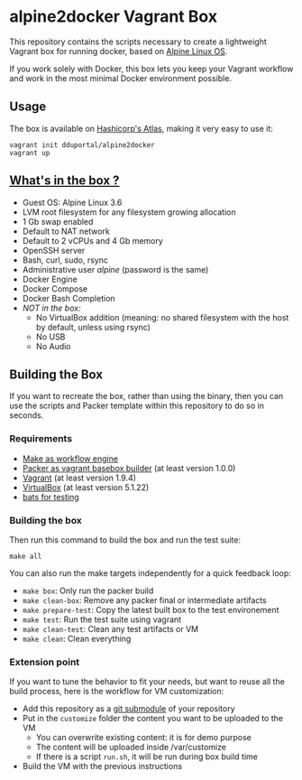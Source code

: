 # alpine2docker Vagrant Box

This repository contains the scripts necessary to create a lightweight Vagrant box for running docker, based on [Alpine Linux OS](https://alpinelinux.org/).

If you work solely with Docker, this box lets you keep your Vagrant workflow and work in the most minimal Docker environment possible.

## Usage

The box is available on [Hashicorp's Atlas](https://atlas.hashicorp.com/dduportal/boxes/alpinedocker), making it very easy to use it:

```shell
vagrant init dduportal/alpine2docker
vagrant up
```

## [What's in the box ?](https://www.youtube.com/watch?v=1giVzxyoclE)

* Guest OS: Alpine Linux 3.6
* LVM root filesystem for any filesystem growing allocation
* 1 Gb swap enabled
* Default to NAT network
* Default to 2 vCPUs and 4 Gb memory
* OpenSSH server
* Bash, curl, sudo, rsync
* Administrative user *alpine* (password is the same)
* Docker Engine
* Docker Compose
* Docker Bash Completion
* *NOT in the box:*
  * No VirtualBox addition (meaning: no shared filesystem with the host by default, unless using rsync)
  * No USB
  * No Audio

## Building the Box

If you want to recreate the box, rather than using the binary, then
you can use the scripts and Packer template within this repository to
do so in seconds.

### Requirements

* [Make as workflow engine](http://www.gnu.org/software/make/)
* [Packer as vagrant basebox builder](http://www.packer.io) (at least version 1.0.0)
* [Vagrant](http://vagrantup.com) (at least version 1.9.4)
* [VirtualBox](http://www.virtualbox.org) (at least version 5.1.22)
* [bats for testing](https://github.com/sstephenson/bats)

### Building the box

Then run this command to build the box and run the test suite:

```shell
make all
```

You can also run the make targets independently
for a quick feedback loop:

* `make box`: Only run the packer build
* `make clean-box`: Remove any packer final or intermediate artifacts
* `make prepare-test`: Copy the latest built box to the test environement
* `make test`: Run the test suite using vagrant
* `make clean-test`: Clean any test artifacts or VM
* `make clean`: Clean everything

### Extension point

If you want to tune the behavior to fit your needs,
but want to reuse all the build process, here is the workflow
for VM customization:

* Add this repository as a
[git submodule](https://git-scm.com/docs/git-submodule)
of your repository
* Put in the `customize` folder the content you want to be uploaded to the VM
  * You can overwrite existing content: it is for demo purpose
  * The content will be uploaded inside /var/customize
  * If there is a script `run.sh`, it will be run during box build time
* Build the VM with the previous instructions
